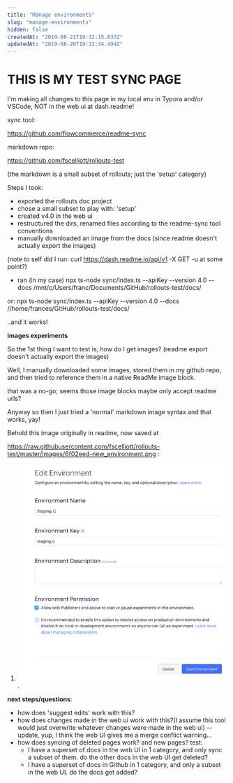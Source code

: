 ```yaml
---
title: "Manage environments"
slug: "manage-environments"
hidden: false
createdAt: "2019-08-21T19:32:15.837Z"
updatedAt: "2019-08-26T19:32:34.494Z"
---
```

# THIS IS MY TEST SYNC PAGE



I'm making all changes to this page in my local env in Typora and/or VSCode, NOT in the web ui at dash.readme!

sync tool:

https://github.com/flowcommerce/readme-sync

markdown repo:

https://github.com/fscelliott/rollouts-test



 (the markdown is a small subset of rollouts; just the 'setup' category)



Steps I took:

- exported the rollouts doc project
- chose a small subset to play with: 'setup'
- created v4.0 in the web ui
- restructured the dirs, renamed files according to the readme-sync tool conventions
- manually downloaded an image from the docs (since readme doesn't actually export the images)

(note to self did I run: 
curl https://dash.readme.io/api/v1 -X GET -u <key> at some point?)

- ran (in my case) npx ts-node sync/index.ts --apiKey <key> --version 4.0 --docs /mnt/c/Users/franc/Documents/GitHub/rollouts-test/docs/ 
 
 or:
 npx ts-node sync/index.ts --apiKey <key> --version 4.0 --docs //home/frances/GitHub/rollouts-test/docs/
 

..and it works!

**images experiments**

So the 1st thing I want to test is, how do I get images? (readme export doesn't actually export the images)

Well, I manually downloaded some images, stored them in my github repo, and then tried to reference them in a native ReadMe image block.

that was a no-go; seems those image blocks maybe only accept readme urls?



Anyway so then I just tried a 'normal' markdown image syntax and that works, yay!

Behold this image originally in readme, now saved at 

 https://raw.githubusercontent.com/fscelliott/rollouts-test/master/images/6f02eed-new_environment.png :  

1. ![test image](https://raw.githubusercontent.com/fscelliott/rollouts-test/master/images/6f02eed-new_environment.png) .

  

  **next steps/questions**: 

- how does  'suggest edits'  work with this?
- how does changes made in the web ui work with this?(I assume this tool would just overwrite whatever changes were made in the web ui) -- update, yup, I think the web UI gives me a merge conflict warning...
- how does syncing of deleted pages work? and new pages?  test:
  - I have a superset of docs in the web UI in 1 category, and only sync a subset of them. do the other docs in the web UI get deleted?
  - I have a superset of docs in Github in 1 category, and only a subset in the web UI. do the docs get added?
